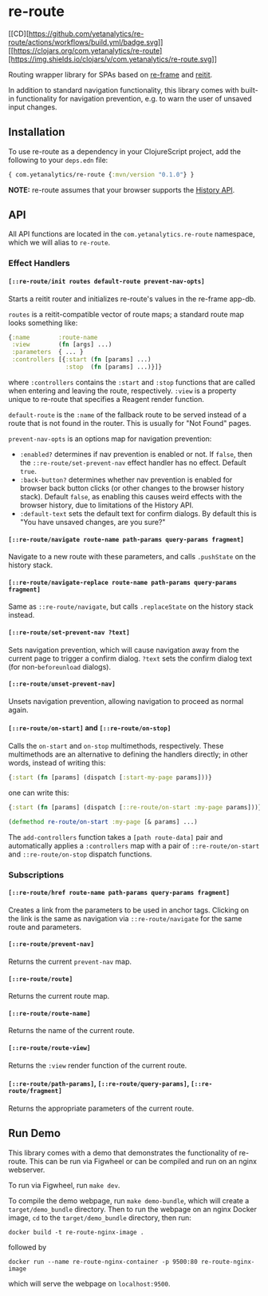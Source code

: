 # re-route

[[CD][https://github.com/yetanalytics/re-route/actions/workflows/build.yml/badge.svg]]
[[https://clojars.org/com.yetanalytics/re-route][https://img.shields.io/clojars/v/com.yetanalytics/re-route.svg]]

Routing wrapper library for SPAs based on [re-frame](https://github.com/day8/re-frame) and [reitit](https://github.com/metosin/reitit).

In addition to standard navigation functionality, this library comes with built-in functionality for navigation prevention, e.g. to warn the user of unsaved input changes.

## Installation

To use re-route as a dependency in your ClojureScript project, add the following to your `deps.edn` file:

```clojure
{ com.yetanalytics/re-route {:mvn/version "0.1.0"} }
```

**NOTE:** re-route assumes that your browser supports the [History API](https://developer.mozilla.org/en-US/docs/Web/API/History_API).

## API

All API functions are located in the `com.yetanalytics.re-route` namespace, which we will alias to `re-route`.

### Effect Handlers

#### `[::re-route/init routes default-route prevent-nav-opts]`

Starts a reitit router and initializes re-route's values in the re-frame app-db.

`routes` is a reitit-compatible vector of route maps; a standard route map looks something like:
```clojure
{:name        :route-name
 :view        (fn [args] ...)
 :parameters  { ... }
 :controllers [{:start (fn [params] ...)
                :stop  (fn [params] ...)}]}
```
where `:controllers` contains the `:start` and `:stop` functions that are called when entering and leaving the route, respectively. `:view` is a property unique to re-route that specifies a Reagent render function.

`default-route` is the `:name` of the fallback route to be served instead of a route that is not found in the router. This is usually for "Not Found" pages.

`prevent-nav-opts` is an options map for navigation prevention:
- `:enabled?` determines if nav prevention is enabled or not. If `false`, then the `::re-route/set-prevent-nav` effect handler has no effect. Default `true`.
- `:back-button?` determines whether nav prevention is enabled for browser back button clicks (or other changes to the browser history stack). Default `false`, as enabling this causes weird effects with the browser history, due to limitations of the History API.
- `:default-text` sets the default text for confirm dialogs. By default this is "You have unsaved changes, are you sure?"

#### `[::re-route/navigate route-name path-params query-params fragment]`

Navigate to a new route with these parameters, and calls `.pushState` on the history stack.

#### `[::re-route/navigate-replace route-name path-params query-params fragment]`

Same as `::re-route/navigate`, but calls `.replaceState` on the history stack instead.

#### `[::re-route/set-prevent-nav ?text]`

Sets navigation prevention, which will cause navigation away from the current page to trigger a confirm dialog. `?text` sets the confirm dialog text (for non-`beforeunload` dialogs).

#### `[::re-route/unset-prevent-nav]`

Unsets navigation prevention, allowing navigation to proceed as normal again.

#### `[::re-route/on-start]` and `[::re-route/on-stop]`

Calls the `on-start` and `on-stop` multimethods, respectively. These multimethods are an alternative to defining the handlers directly; in other words, instead of writing this:

```clojure
{:start (fn [params] (dispatch [:start-my-page params]))}
```

one can write this:

```clojure
{:start (fn [params] (dispatch [::re-route/on-start :my-page params]))}

(defmethod re-route/on-start :my-page [& params] ...)
```

The `add-controllers` function takes a `[path route-data]` pair and automatically applies a `:controllers` map with a pair of `::re-route/on-start` and `::re-route/on-stop` dispatch functions.

### Subscriptions

#### `[::re-route/href route-name path-params query-params fragment]`

Creates a link from the parameters to be used in anchor tags. Clicking on the link is the same as navigation via `::re-route/navigate` for the same route and parameters.

#### `[::re-route/prevent-nav]`

Returns the current `prevent-nav` map.

#### `[::re-route/route]`

Returns the current route map.

#### `[::re-route/route-name]`

Returns the name of the current route.

#### `[::re-route/route-view]`

Returns the `:view` render function of the current route.

#### `[::re-route/path-params]`, `[::re-route/query-params]`, `[::re-route/fragment]`

Returns the appropriate parameters of the current route.

## Run Demo

This library comes with a demo that demonstrates the functionality of re-route. This can be run via Figwheel or can be compiled and run on an nginx webserver.

To run via Figwheel, run `make dev`.

To compile the demo webpage, run `make demo-bundle`, which will create a `target/demo_bundle` directory. Then to run the webpage on an nginx Docker image, `cd` to the `target/demo_bundle` directory, then run:
```
docker build -t re-route-nginx-image .
```
followed by
```
docker run --name re-route-nginx-container -p 9500:80 re-route-nginx-image
```
which will serve the webpage on `localhost:9500`.
